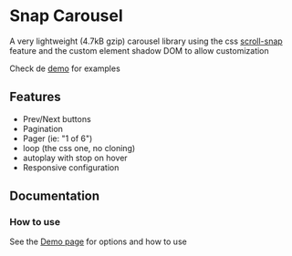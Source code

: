 # Snap Carousel

A very lightweight (4.7kB gzip) carousel library using the css [scroll-snap](https://developer.mozilla.org/en-US/docs/Web/CSS/scroll-snap-type) feature and the custom element shadow DOM to allow customization

Check de [demo](https://corentin-gautier.github.io/snap-carousel/) for examples

## Features
- Prev/Next buttons
- Pagination
- Pager (ie: "1 of 6")
- loop (the css one, no cloning)
- autoplay with stop on hover
- Responsive configuration

## Documentation

### How to use
See the [Demo page](https://corentin-gautier.github.io/snap-carousel/) for options and how to use

